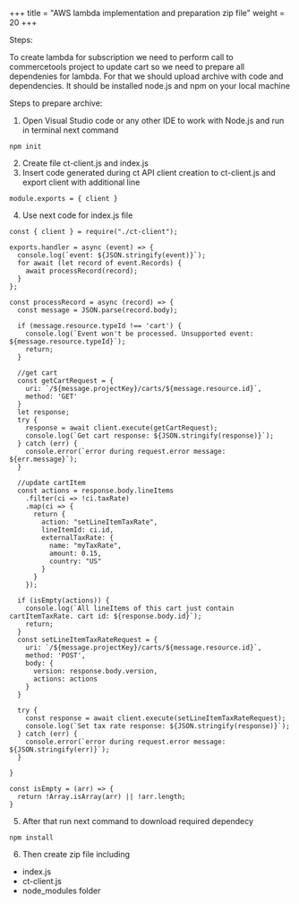 +++
title = "AWS lambda implementation and preparation zip file"
weight = 20
+++


Steps:

To create lambda for subscription we need to perform call to commercetools project to update cart so we need to prepare all dependenies for lambda. For that we should upload archive with code and dependencies.
It should be installed node.js and npm on your local machine

Steps to prepare archive:
1. Open Visual Studio code or any other IDE to work with Node.js and run in terminal next command
```
npm init
```
2. Create file ct-client.js and index.js
3. Insert code generated during ct API client creation to ct-client.js and export client with additional line 
```
module.exports = { client }
```
4. Use next code for index.js file
```
const { client } = require("./ct-client");

exports.handler = async (event) => {
  console.log(`event: ${JSON.stringify(event)}`);
  for await (let record of event.Records) {
    await processRecord(record);
  }
};

const processRecord = async (record) => {
  const message = JSON.parse(record.body);

  if (message.resource.typeId !== 'cart') {
    console.log(`Event won't be processed. Unsupported event: ${message.resource.typeId}`);
    return;
  }

  //get cart
  const getCartRequest = {
    uri: `/${message.projectKey}/carts/${message.resource.id}`,
    method: 'GET'
  }
  let response;
  try {
    response = await client.execute(getCartRequest);
    console.log(`Get cart response: ${JSON.stringify(response)}`);
  } catch (err) {
    console.error(`error during request.error message: ${err.message}`);
  }

  //update cartItem
  const actions = response.body.lineItems
    .filter(ci => !ci.taxRate)
    .map(ci => {
      return {
        action: "setLineItemTaxRate",
        lineItemId: ci.id,
        externalTaxRate: {
          name: "myTaxRate",
          amount: 0.15,
          country: "US"
        }
      }
    });

  if (isEmpty(actions)) {
    console.log(`All lineItems of this cart just contain cartItemTaxRate. cart id: ${response.body.id}`);
    return;
  }
  const setLineItemTaxRateRequest = {
    uri: `/${message.projectKey}/carts/${message.resource.id}`,
    method: 'POST',
    body: {
      version: response.body.version,
      actions: actions
    }
  }

  try {
    const response = await client.execute(setLineItemTaxRateRequest);
    console.log(`Set tax rate response: ${JSON.stringify(response)}`);
  } catch (err) {
    console.error(`error during request.error message: ${JSON.stringify(err)}`);
  }

}

const isEmpty = (arr) => {
  return !Array.isArray(arr) || !arr.length;
}
```
5. After that run next command to download required dependecy
```
npm install
```
6. Then create zip file including 
- index.js
- ct-client.js
-  node_modules folder

